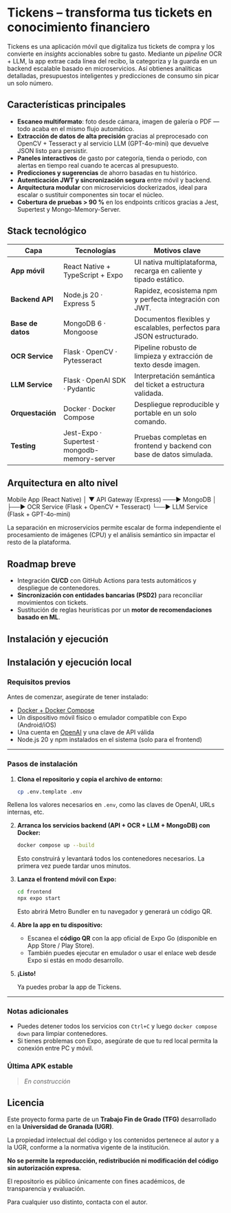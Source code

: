 # Tickens – transforma tus tickets en conocimiento financiero

Tickens es una aplicación móvil que digitaliza tus tickets de compra y los convierte en *insights* accionables sobre tu gasto.
Mediante un _pipeline_ OCR + LLM, la app extrae cada línea del recibo, la categoriza y la guarda en un backend escalable basado en microservicios.
Así obtienes analíticas detalladas, presupuestos inteligentes y predicciones de consumo sin picar un solo número.

## Características principales

- **Escaneo multiformato**: foto desde cámara, imagen de galería o PDF — todo acaba en el mismo flujo automático.
- **Extracción de datos de alta precisión** gracias al preprocesado con OpenCV + Tesseract y al servicio LLM (GPT-4o-mini) que devuelve JSON listo para persistir.
- **Paneles interactivos** de gasto por categoría, tienda o periodo, con alertas en tiempo real cuando te acercas al presupuesto.
- **Predicciones y sugerencias** de ahorro basadas en tu histórico.
- **Autenticación JWT y sincronización segura** entre móvil y backend.
- **Arquitectura modular** con microservicios dockerizados, ideal para escalar o sustituir componentes sin tocar el núcleo.
- **Cobertura de pruebas > 90 %** en los endpoints críticos gracias a Jest, Supertest y Mongo-Memory-Server.

## Stack tecnológico

| Capa              | Tecnologías                                   | Motivos clave                                                                 |
|-------------------|-----------------------------------------------|-------------------------------------------------------------------------------|
| **App móvil**     | React Native + TypeScript + Expo              | UI nativa multiplataforma, recarga en caliente y tipado estático.             |
| **Backend API**   | Node.js 20 · Express 5                        | Rapidez, ecosistema npm y perfecta integración con JWT.                       |
| **Base de datos** | MongoDB 6 · Mongoose                          | Documentos flexibles y escalables, perfectos para JSON estructurado.          |
| **OCR Service**   | Flask · OpenCV · Pytesseract                  | Pipeline robusto de limpieza y extracción de texto desde imagen.              |
| **LLM Service**   | Flask · OpenAI SDK · Pydantic                 | Interpretación semántica del ticket a estructura validada.                    |
| **Orquestación**  | Docker · Docker Compose                       | Despliegue reproducible y portable en un solo comando.                        |
| **Testing**       | Jest-Expo · Supertest · mongodb-memory-server | Pruebas completas en frontend y backend con base de datos simulada.           |

## Arquitectura en alto nivel
Mobile App (React Native)
│
▼
API Gateway (Express) ───► MongoDB
│
├──► OCR Service (Flask + OpenCV + Tesseract)
└──► LLM Service (Flask + GPT-4o-mini)

La separación en microservicios permite escalar de forma independiente el procesamiento de imágenes (CPU) y el análisis semántico sin impactar el resto de la plataforma.

## Roadmap breve

- Integración **CI/CD** con GitHub Actions para tests automáticos y despliegue de contenedores.  
- **Sincronización con entidades bancarias (PSD2)** para reconciliar movimientos con tickets.  
- Sustitución de reglas heurísticas por un **motor de recomendaciones basado en ML**.  

## Instalación y ejecución

## Instalación y ejecución local

### Requisitos previos

Antes de comenzar, asegúrate de tener instalado:

- [Docker + Docker Compose](https://docs.docker.com/get-docker/)
- Un dispositivo móvil físico o emulador compatible con Expo (Android/iOS)
- Una cuenta en [OpenAI](https://platform.openai.com/) y una clave de API válida
- Node.js 20 y npm instalados en el sistema (solo para el frontend)

---

### Pasos de instalación

1. **Clona el repositorio y copia el archivo de entorno:**

    ```bash
   cp .env.template .env
    ```

Rellena los valores necesarios en `.env`, como las claves de OpenAI, URLs internas, etc.

2. **Arranca los servicios backend (API + OCR + LLM + MongoDB) con Docker:**

   ```bash
   docker compose up --build
   ```

   Esto construirá y levantará todos los contenedores necesarios. La primera vez puede tardar unos minutos.

3. **Lanza el frontend móvil con Expo:**

   ```bash
   cd frontend
   npx expo start
   ```

   Esto abrirá Metro Bundler en tu navegador y generará un código QR.

4. **Abre la app en tu dispositivo:**

   * Escanea el **código QR** con la app oficial de Expo Go (disponible en App Store / Play Store).
   * También puedes ejecutar en emulador o usar el enlace web desde Expo si estás en modo desarrollo.

5. **¡Listo!**

   Ya puedes probar la app de Tickens.

---

### Notas adicionales

* Puedes detener todos los servicios con `Ctrl+C` y luego `docker compose down` para limpiar contenedores.
* Si tienes problemas con Expo, asegúrate de que tu red local permita la conexión entre PC y móvil.


### Última APK estable

> _En construcción_

## Licencia

Este proyecto forma parte de un **Trabajo Fin de Grado (TFG)** desarrollado en la **Universidad de Granada (UGR)**.

La propiedad intelectual del código y los contenidos pertenece al autor y a la UGR, conforme a la normativa vigente de la institución.

**No se permite la reproducción, redistribución ni modificación del código sin autorización expresa.**

El repositorio es público únicamente con fines académicos, de transparencia y evaluación.

Para cualquier uso distinto, contacta con el autor.
